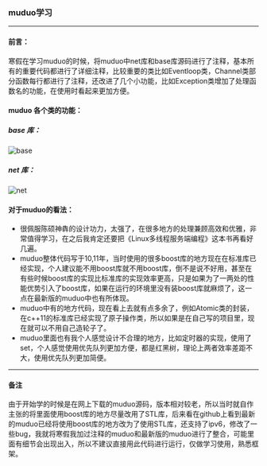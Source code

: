 ### muduo学习
---
#### 前言：
寒假在学习muduo的时候，将muduo中net库和base库源码进行了注释，基本所有的重要代码都进行了详细注释，比较重要的类比如Eventloop类，Channel类部分函数每行都进行了注释，还改进了几个小功能，比如Exception类增加了处理函数名的功能，在使用时看起来更加方便。

#### muduo 各个类的功能：

##### base 库：

![base](https://img-blog.csdnimg.cn/20200314174126157.png?x-oss-process=image/watermark,type_ZmFuZ3poZW5naGVpdGk,shadow_10,text_aHR0cHM6Ly9ibG9nLmNzZG4ubmV0L3dlaXhpbl80MzU3NDk2Mg==,size_16,color_FFFFFF,t_70 "base 库")

##### net 库：

![net](https://img-blog.csdnimg.cn/20200314174205647.png?x-oss-process=image/watermark,type_ZmFuZ3poZW5naGVpdGk,shadow_10,text_aHR0cHM6Ly9ibG9nLmNzZG4ubmV0L3dlaXhpbl80MzU3NDk2Mg==,size_16,color_FFFFFF,t_70 "net 库")

#### 对于muduo的看法：

- 很佩服陈硕神犇的设计功力，太强了，在很多地方的处理兼顾高效和优雅，非常值得学习，在之后我肯定还要把《Linux多线程服务端编程》这本书再看好几遍。
- muduo整体代码写于10,11年，当时使用的很多boost库的地方现在在标准库已经实现，个人建议能不用boost库就不用boost库，倒不是说不好用，甚至在有些时候boost库的实现比标准库的实现效率更高，只是如果为了一两处的性能优势引入了boost库，如果在运行的环境里没有装boost库就麻烦了，这一点在最新版的muduo中也有所体现。
- muduo中有的地方代码，现在看上去就有点多余了，例如Atomic类的封装，在c++11的标准库已经实现了原子操作类，所以如果是在自己写的项目里，现在就可以不用自己造轮子了。
- muduo里面也有我个人感觉设计不合理的地方，比如定时器的实现，使用了set，个人感觉使用优先队列更加方便，都是红黑树，理论上两者效率差距不大，使用优先队列更加简便。

---
#### 备注
由于开始学的时候是在网上下载的muduo源码，版本相对较老，所以当时就自作主张的将里面使用boost库的地方尽量改用了STL库，后来看在github上看到最新的muduo已经将使用boost库的地方改为了使用STL库，还支持了ipv6，修改了一些bug，我就将寒假我加过注释的muduo和最新版的muduo进行了整合，可能里面有细节会出现出入，所以不建议直接用此代码进行运行，仅做学习使用，熟悉框架。
